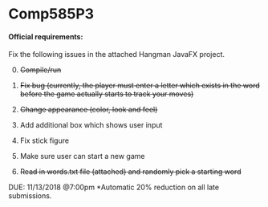 # Comp585P3
#### Official requirements:

Fix the following issues in the attached Hangman JavaFX project.

0. ~~Compile/run~~

1. ~~Fix bug (currently, the player must enter a letter which exists in the word before the game actually starts to track your moves)~~

2. ~~Change appearance (color, look and feel)~~

3. Add additional box which shows user input

4. Fix stick figure

5. Make sure user can start a new game

6. ~~Read in words.txt file (attached) and randomly pick a starting word~~


DUE: 11/13/2018 @7:00pm
*Automatic 20% reduction on all late submissions.
